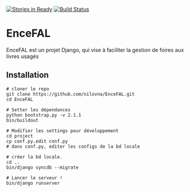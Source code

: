 [![Stories in Ready](https://badge.waffle.io/AESSUQAM/EnceFAL.png?label=ready&title=Ready)](https://waffle.io/AESSUQAM/EnceFAL)
[![Build Status](https://travis-ci.org/AESSUQAM/EnceFAL.svg?branch=master)](https://travis-ci.org/AESSUQAM/EnceFAL)
# EnceFAL

EnceFAL est un projet Django, qui vise à faciliter la gestion de foires aux livres usagés

## Installation

```
# cloner le repo
git clone https://github.com/nilovna/EnceFAL.git
cd EnceFAL

# Setter les dépendances
python bootstrap.py -v 2.1.1
bin/buildout

# Modifier les settings pour développement
cd project
cp conf.py.edit conf.py
# dans conf.py, editer les configs de la bd locale

# créer la bd locale.
cd ..
bin/django syncdb --migrate

# Lancer le serveur !
bin/django runserver
```
